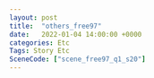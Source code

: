 ```yaml
---
layout: post
title:  "others_free97"
date:   2022-01-04 14:00:00 +0000
categories: Etc
Tags: Story Etc
SceneCode: ["scene_free97_q1_s20"]
---
```

